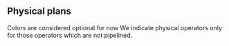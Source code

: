 ## Physical plans

Colors are considered optional for now
We indicate physical operators only for those operators which are not pipelined.